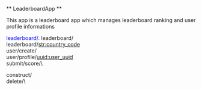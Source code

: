 ** LeaderboardApp **


This app is a leaderboard app which manages leaderboard ranking and user profile informations



<span style="color:blue">leaderboard/</span>.
leaderboard/\
leaderboard/<str:country_code>\
user/create/\
user/profile/<uuid:user_uuid>\
submit/score/\

construct/\
delete/\


